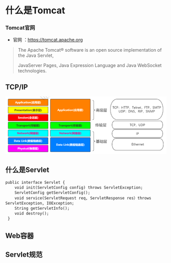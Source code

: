 # 什么是Tomcat

### Tomcat官网

- 官网 ：https://tomcat.apache.org

> The Apache Tomcat® software is an open source implementation of the Java Servlet, 
>
> JavaServer Pages, Java Expression Language and Java WebSocket technologies. 

## TCP/IP

![image-20200913001516108](../assets/image-20200913001516108.png)

## 什么是Servlet

```
public interface Servlet { 
	void init(ServletConfig config) throws ServletException; 
	ServletConfig getServletConfig(); 
	void service(ServletRequest req, ServletResponse res）throws ServletException, IOException; 
	String getServletInfo(); 
	void destroy(); 
 }
```

## Web容器

## Servlet规范